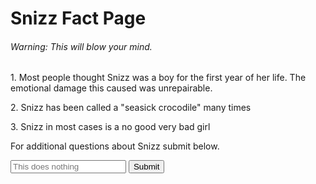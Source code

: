 <h1>Snizz Fact Page</h1>
<h6>Warning: This will blow your mind.</h6>
<p>1. Most people thought Snizz was a boy for the first year of her life. The emotional damage this caused was unrepairable.</p>
<p>2. Snizz has been called a "seasick crocodile" many times</p>
<p>3. Snizz in most cases is a no good very bad girl 
<p>For additional questions about Snizz submit below.</p>
<input type="email" placeholder="This does nothing">
<input type="submit" placeholder="Still nothing">
